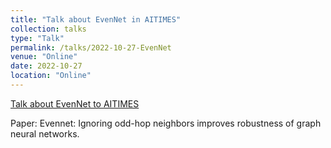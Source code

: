```yaml
---
title: "Talk about EvenNet in AITIMES"
collection: talks
type: "Talk"
permalink: /talks/2022-10-27-EvenNet
venue: "Online"
date: 2022-10-27
location: "Online"
---
```


[Talk about EvenNet to AITIMES](https://www.bilibili.com/video/BV1xt4y1T74f/)

Paper: Evennet: Ignoring odd-hop neighbors improves robustness of graph neural networks.